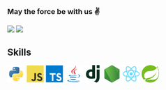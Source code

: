 ### May the force be with us ✌️
<img src="https://github-readme-stats.vercel.app/api/top-langs/?username=fellipe27&layout=compact&theme=transparent&langs_count=5" />
<img src="https://github-readme-stats.vercel.app/api?username=fellipe27&hide=prs&layout=compact&theme=transparent" />

## Skills
<section>
  <img src="https://raw.githubusercontent.com/devicons/devicon/master/icons/python/python-original.svg" style="width: 40px;" />
  <img src="https://raw.githubusercontent.com/devicons/devicon/master/icons/javascript/javascript-original.svg" style="width: 40px;" />
  <img src="https://raw.githubusercontent.com/devicons/devicon/master/icons/typescript/typescript-original.svg" style="width: 40px;" />
  <img src="https://raw.githubusercontent.com/devicons/devicon/master/icons/java/java-original.svg" style="width: 40px;" />

  <img src="https://raw.githubusercontent.com/devicons/devicon/master/icons/django/django-plain.svg" style="width: 40px;" />
  <img src="https://raw.githubusercontent.com/devicons/devicon/master/icons/nodejs/nodejs-original.svg" style="width: 40px;" />
  <img src="https://raw.githubusercontent.com/devicons/devicon/master/icons/react/react-original.svg" style="width: 40px;" />
  <img src="https://raw.githubusercontent.com/devicons/devicon/master/icons/spring/spring-original.svg" style="width: 40px;" />
</section>

